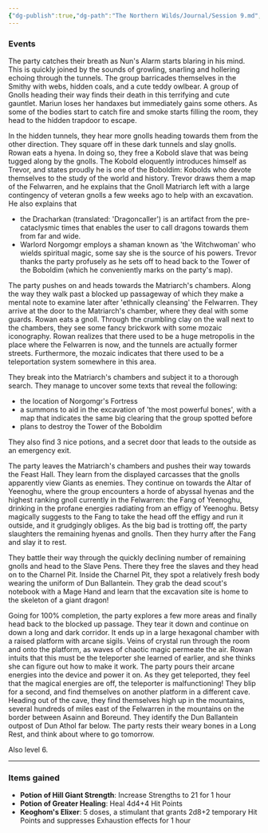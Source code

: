 ```yaml
---
{"dg-publish":true,"dg-path":"The Northern Wilds/Journal/Session 9.md","permalink":"/the-northern-wilds/journal/session-9/","tags":["TTRPG/Campaigns/Northern-Wilds","Journal"]}
---
```


### Events
The party catches their breath as Nun's Alarm starts blaring in his mind. This is quickly joined by the sounds of growling, snarling and hollering echoing through the tunnels. The group barricades themselves in the Smithy with webs, hidden coals, and a cute teddy owlbear. A group of Gnolls heading their way finds their death in this terrifying and cute gauntlet. Mariun loses her handaxes but immediately gains some others. As some of the bodies start to catch fire and smoke starts filling the room, they head to the hidden trapdoor to escape.

In the hidden tunnels, they hear more gnolls heading towards them from the other direction. They square off in these dark tunnels and slay gnolls. Rowan eats a hyena. In doing so, they free a Kobold slave that was being tugged along by the gnolls. The Kobold eloquently introduces himself as Trevor, and states proudly he is one of the Boboldim: Kobolds who devote themselves to the study of the world and history. Trevor draws them a map of the Felwarren, and he explains that the Gnoll Matriarch left with a large contingency of veteran gnolls a few weeks ago to help with an excavation. He also explains that 
- the Dracharkan (translated: 'Dragoncaller') is an artifact from the pre-cataclysmic times that enables the user to call dragons towards them from far and wide. 
- Warlord Norgomgr employs a shaman known as 'the Witchwoman' who wields spiritual magic, some say she is the source of his powers.
Trevor thanks the party profusely as he sets off to head back to the Tower of the Boboldim (which he conveniently marks on the party's map).

The party pushes on and heads towards the Matriarch's chambers. Along the way they walk past a blocked up passageway of which they make a mental note to examine later after 'ethnically cleansing' the Felwarren. They arrive at the door to the Matriarch's chamber, where they deal with some guards. Rowan eats a gnoll. Through the crumbling clay on the wall next to the chambers, they see some fancy brickwork with some mozaic iconography. Rowan realizes that there used to be a huge metropolis in the place where the Felwarren is now, and the tunnels are actually former streets. Furthermore, the mozaic indicates that there used to be a teleportation system somewhere in this area.

They break into the Matriarch's chambers and subject it to a thorough search. They manage to uncover some texts that reveal the following:
- the location of Norgomgr's Fortress
- a summons to aid in the excavation of 'the most powerful bones', with a map that indicates the same big clearing that the group spotted before
- plans to destroy the Tower of the Boboldim

They also find 3 nice potions, and a secret door that leads to the outside as an emergency exit.

The party leaves the Matriarch's chambers and pushes their way towards the Feast Hall. They learn from the displayed carcasses that the gnolls apparently view Giants as enemies. They continue on towards the Altar of Yeenoghu, where the group encounters a horde of abyssal hyenas and the highest ranking gnoll currently in the Felwarren: the Fang of Yeenoghu, drinking in the profane energies radiating from an effigy of Yeenoghu. Betsy magically suggests to the Fang to take the head off the effigy and run it outside, and it grudgingly obliges. As the big bad is trotting off, the party slaughters the remaining hyenas and gnolls. Then they hurry after the Fang and slay it to rest.

They battle their way through the quickly declining number of remaining gnolls and head to the Slave Pens. There they free the slaves and they head on to the Charnel Pit. Inside the Charnel Pit, they spot a relatively fresh body wearing the uniform of Dun Ballantein. They grab the dead scout's notebook with a Mage Hand and learn that the excavation site is home to the skeleton of a giant dragon!

Going for 100% completion, the party explores a few more areas and finally head back to the blocked up passage. They tear it down and continue on down a long and dark corridor. It ends up in a large hexagonal chamber with a raised platform with arcane sigils. Veins of crystal run through the room and onto the platform, as waves of chaotic magic permeate the air. Rowan intuits that this must be the teleporter she learned of earlier, and she thinks she can figure out how to make it work. The party pours their arcane energies into the device and power it on. As they get teleported, they feel that the magical energies are off, the teleporter is malfunctioning! They blip for a second, and find themselves on another platform in a different cave. Heading out of the cave, they find themselves high up in the mountains, several hundreds of miles east of the Felwarren in the mountains on the border between Asainn and Boreund. They identify the Dun Ballantein outpost of Dun Athol far below. The party rests their weary bones in a Long Rest, and think about where to go tomorrow.

Also level 6.

---
### Items gained
- **Potion of Hill Giant Strength**: Increase Strengths to 21 for 1 hour
- **Potion of Greater Healing**: Heal 4d4+4 Hit Points
- **Keoghom's Elixer**: 5 doses, a stimulant that grants 2d8+2 temporary Hit Points and suppresses Exhaustion effects for 1 hour